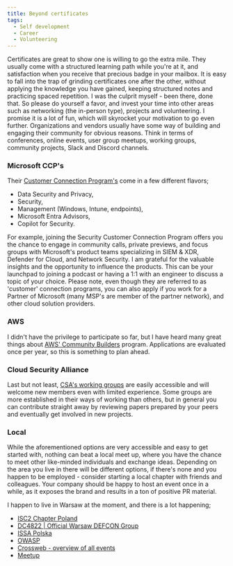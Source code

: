 ```yaml
---
title: Beyond certificates
tags:
  - Self development
  - Career
  - Volunteering
---
```


Certificates are great to show one is willing to go the extra mile. They usually come with a structured learning path while you're at it, and satisfaction when you receive that precious badge in your mailbox. It is easy to fall into the trap of grinding certificates one after the other, without applying the knowledge you have gained, keeping structured notes and practicing spaced repetition. I was the culprit myself - been there, done that. So please do yourself a favor, and invest your time into other areas such as networking (the in-person type), projects and volunteering. I promise it is a lot of fun, which will skyrocket your motivation to go even further. 
Organizations and vendors usually have some way of building and engaging their community for obvious reasons. Think in terms of conferences, online events, user group meetups, working groups, community projects, Slack and Discord channels.

### Microsoft CCP's
Their [Customer Connection Program's](https://www.aka.ms/JoinCCP) come in a few different flavors;
- Data Security and Privacy,
- Security,
- Management (Windows, Intune, endpoints),
- Microsoft Entra Advisors,
- Copilot for Security.

For example, joining the Security Customer Connection Program offers you the chance to engage in community calls, private previews, and focus groups with Microsoft's product teams specializing in SIEM & XDR, Defender for Cloud, and Network Security. I am grateful for the valuable insights and the opportunity to influence the products. This can be your launchpad to joining a podcast or having a 1:1 with an engineer to discuss a topic of your choice. 
Please note, even though they are referred to as 'customer' connection programs, you can also apply if you work for a Partner of Microsoft (many MSP's are member of the partner network), and other cloud solution providers.  

### AWS
I didn't have the privilege to participate so far, but I have heard many great things about [AWS' Community Builders](https://aws.amazon.com/developer/community/community-builders/) program. Applications are evaluated once per year, so this is something to plan ahead.

### Cloud Security Alliance
Last but not least, [CSA's working groups](https://cloudsecurityalliance.org/research/working-groups) are easily accessible and will welcome new members even with limited experience. Some groups are more established in their ways of working than others, but in general you can contribute straight away by reviewing papers prepared by your peers and eventually get involved in new projects.

### Local
While the aforementioned options are very accessible and easy to get started with, nothing can beat a local meet up, where you have the chance to meet other like-minded individuals and exchange ideas. Depending on the area you live in there will be different options, if there's none and you happen to be employed - consider starting a local chapter with friends and colleagues. Your company should be happy to host an event once in a while, as it exposes the brand and results in a ton of positive PR material.

I happen to live in Warsaw at the moment, and there is a lot happening; 
- [ISC2 Chapter Poland](https://isc2chapter-poland.com/)
- [DC4822 | Official Warsaw DEFCON Group](https://dc4822.org/)
- [ISSA Polska](https://local.issa.org.pl/)
- [OWASP](https://owasp.org/www-chapter-poland/)
- [Crossweb - overview of all events](https://crossweb.pl/en/events/warszawa/it/)
- [Meetup](https://www.meetup.com/pl-PL/find/?suggested=true&source=EVENTS&keywords=security)


